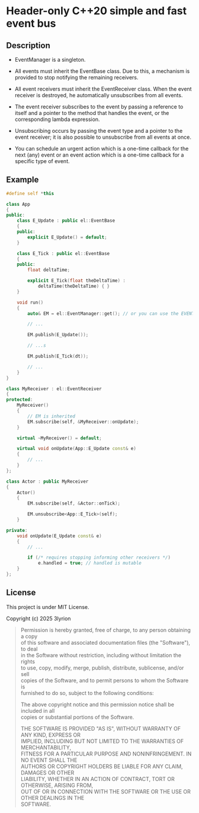 # Header-only C++20 simple and fast event bus

## Description

- EventManager is a singleton.

- All events must inherit the EventBase class. Due to this, a mechanism is provided to stop notifying the remaining receivers.

- All event receivers must inherit the EventReceiver class. When the event receiver is destroyed, he automatically unsubscribes from all events.

- The event receiver subscribes to the event by passing a reference to itself and a pointer to the method that handles the event, or the corresponding lambda expression. 

- Unsubscribing occurs by passing the event type and a pointer to the event receiver; it is also possible to unsubscribe from all events at once.

- You can schedule an urgent action which is a one-time callback for the next (any) event or an event action which is a one-time callback for a specific type of event.

## Example

```cpp
#define self *this

class App
{
public:
    class E_Update : public el::EventBase
    {
    public:
        explicit E_Update() = default;
    }

    class E_Tick : public el::EventBase
    {
    public:
        float deltaTime;

        explicit E_Tick(float theDeltaTime) :
            deltaTime(theDeltaTime) { }
    }

    void run()
    {
        auto& EM = el::EventManager::get(); // or you can use the EVENT_MANAGER_GET macro

        // ...

        EM.publish(E_Update());

        // ...s

        EM.publish(E_Tick(dt));

        // ...
    }
}

class MyReceiver : el::EventReceiver
{
protected:
    MyReceiver()
    {
        // EM is inherited
        EM.subscribe(self, &MyReceiver::onUpdate);
    }

    virtual ~MyReceiver() = default;

    virtual void onUpdate(App::E_Update const& e)
    {
        // ...
    }
};

class Actor : public MyReceiver
{
    Actor()
    {
        EM.subscribe(self, &Actor::onTick);

        EM.unsubscribe<App::E_Tick>(self);
    }

private:
    void onUpdate(E_Update const& e)
    {
        // ...

        if (/* requires stopping informing other receivers */)
            e.handled = true; // handled is mutable
    }
};
```

## License

This project is under MIT License.

Copyright (c) 2025 3lyrion

> Permission is hereby granted, free of charge, to any person obtaining a copy  
> of this software and associated documentation files (the "Software"), to deal  
> in the Software without restriction, including without limitation the rights  
> to use, copy, modify, merge, publish, distribute, sublicense, and/or sell  
> copies of the Software, and to permit persons to whom the Software is  
> furnished to do so, subject to the following conditions:  
> 
> 
> The above copyright notice and this permission notice shall be included in all  
> copies or substantial portions of the Software.  
> 
> 
> THE SOFTWARE IS PROVIDED "AS IS", WITHOUT WARRANTY OF ANY KIND, EXPRESS OR  
> IMPLIED, INCLUDING BUT NOT LIMITED TO THE WARRANTIES OF MERCHANTABILITY,  
> FITNESS FOR A PARTICULAR PURPOSE AND NONINFRINGEMENT. IN NO EVENT SHALL THE  
> AUTHORS OR COPYRIGHT HOLDERS BE LIABLE FOR ANY CLAIM, DAMAGES OR OTHER  
> LIABILITY, WHETHER IN AN ACTION OF CONTRACT, TORT OR OTHERWISE, ARISING FROM,  
> OUT OF OR IN CONNECTION WITH THE SOFTWARE OR THE USE OR OTHER DEALINGS IN THE  
> SOFTWARE.
